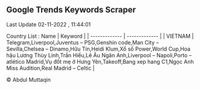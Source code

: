 

## Google Trends Keywords Scraper 
 
Last Update 02-11-2022 , 11:44:01

Country List :
 Name  | Keyword |
| ------------- | ------------- |
| VIETNAM | Telegram,Liverpool,Juventus – PSG,Genshin code,Man City – Sevilla,Chelsea – Dinamo,Hữu Tín,Heidi Klum,Xổ số Power,World Cup,Hoa hậu Lương Thùy Linh,Trần Hiểu,Lê Âu Ngân Anh,Liverpool – Napoli,Porto – atlético Madrid,Vụ đốt mẹ ở Hưng Yên,Takeoff,Bang xep hang C1,Ngọc Anh Miss Audition,Real Madrid – Celtic |



© Abdul Muttaqin 

